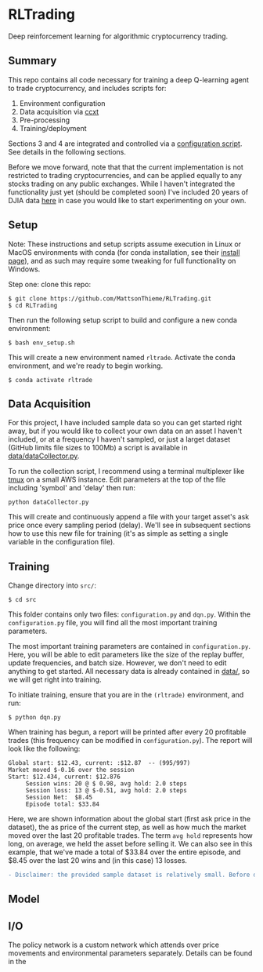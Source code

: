 # RLTrading

Deep reinforcement learning for algorithmic cryptocurrency trading.

## Summary

This repo contains all code necessary for training a deep Q-learning agent to trade cryptocurrency, and includes scripts for:

1. Environment configuration
2. Data acquisition via [ccxt](https://github.com/ccxt/ccxt)
3. Pre-processing
4. Training/deployment

Sections 3 and 4 are integrated and controlled via a [configuration script](src/configuration.py). See details in the following sections.

Before we move forward, note that that the current implementation is not restricted to trading cryptocurrencies, and can be applied equally to any stocks trading on any public exchanges. While I haven't integrated the functionality just yet (should be completed soon) I've included 20 years of DJIA data [here](data/djia/) in case you would like to start experimenting on your own. 

## Setup

Note: These instructions and setup scripts assume execution in Linux or MacOS environments with conda (for conda installation, see their [install page](https://docs.conda.io/en/latest/miniconda.html)), and as such may require some tweaking for full functionality on Windows.

Step one: clone this repo:

```{shell}
$ git clone https://github.com/MattsonThieme/RLTrading.git
$ cd RLTrading
```

Then run the following setup script to build and configure a new conda environment:

```{shell}
$ bash env_setup.sh
```

This will create a new environment named `rltrade`. Activate the conda environment, and we're ready to begin working.

```{shell}
$ conda activate rltrade
```

## Data Acquisition

For this project, I have included sample data so you can get started right away, but if you would like to collect your own data on an asset I haven't included, or at a frequency I haven't sampled, or just a larget dataset (GitHub limits file sizes to 100Mb) a script is available in [data/dataCollector.py](data/dataCollector.py). 

To run the collection script, I recommend using a terminal multiplexer like [tmux](https://www.hamvocke.com/blog/a-quick-and-easy-guide-to-tmux/) on a small AWS instance. Edit parameters at the top of the file including 'symbol' and 'delay' then run:

```{shell}
python dataCollector.py
```

This will create and continuously append a file with your target asset's ask price once every sampling period (delay). We'll see in subsequent sections how to use this new file for training (it's as simple as setting a single variable in the configuration file).

## Training

Change directory into `src/`:

```{shell}
$ cd src
```

This folder contains only two files: `configuration.py` and `dqn.py`. Within the `configuration.py` file, you will find all the most important training parameters. 

The most important training parameters are contained in `configuration.py`. Here, you will be able to edit parameters like the size of the replay buffer, update frequencies, and batch size. However, we don't need to edit anything to get started. All necessary data is already contained in [data/](../data/), so we will get right into training.

To initiate training, ensure that you are in the `(rltrade)` environment, and run:

```{shell}
$ python dqn.py
```

When training has begun, a report will be printed after every 20 profitable trades (this frequency can be modified in `configuration.py`). The report will look like the following:

```{shell}
Global start: $12.43, current: :$12.87  -- (995/997)
Market moved $-0.16 over the session
Start: $12.434, current: $12.876
     Session wins: 20 @ $ 0.98, avg hold: 2.0 steps
     Session loss: 13 @ $-0.51, avg hold: 2.0 steps
     Session Net:  $8.45
     Episode total: $33.84
``` 

Here, we are shown information about the global start (first ask price in the dataset), the as price of the current step, as well as how much the market moved over the last 20 profitable trades. The term `avg hold` represents how long, on average, we held the asset before selling it. We can also see in this example, that we've made a total of $33.84 over the entire episode, and $8.45 over the last 20 wins and (in this case) 13 losses.

```diff
- Disclaimer: the provided sample dataset is relatively small. Before deploying any trained models and making real trades, you will probably want to collect more data and validate the model over a longer time period. 
```
## Model



## I/O


The policy network is a custom network which attends over price movements and environmental parameters separately. Details can be found in the 
